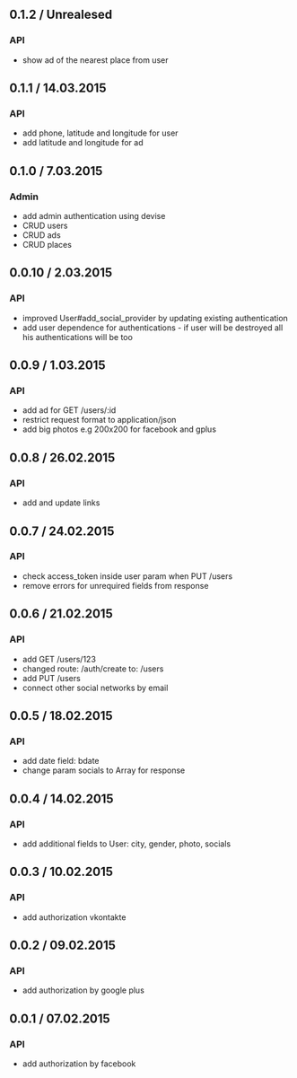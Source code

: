 ## 0.1.2 / Unrealesed
### API
- show ad of the nearest place from user

## 0.1.1 / 14.03.2015
### API
- add phone, latitude and longitude for user
- add latitude and longitude for ad

## 0.1.0 / 7.03.2015
### Admin
- add admin authentication using devise
- CRUD users
- CRUD ads
- CRUD places

## 0.0.10 / 2.03.2015
### API
- improved User#add_social_provider by updating existing authentication
- add user dependence for authentications - if user will be destroyed all his authentications will be too

## 0.0.9 / 1.03.2015
### API
- add ad for GET /users/:id
- restrict request format to application/json
- add big photos e.g 200x200 for facebook and gplus

## 0.0.8 / 26.02.2015
### API
- add and update links

## 0.0.7 / 24.02.2015
### API
- check access_token inside user param when PUT /users
- remove errors for unrequired fields from response

## 0.0.6 / 21.02.2015
### API
- add GET /users/123
- changed route: /auth/create to: /users
- add PUT /users
- connect other social networks by email

## 0.0.5 / 18.02.2015
### API
- add date field: bdate
- change param socials to Array for response

## 0.0.4 / 14.02.2015
### API
- add additional fields to User: city, gender, photo, socials

## 0.0.3 / 10.02.2015
### API
- add authorization vkontakte

## 0.0.2 / 09.02.2015
### API
- add authorization by google plus

## 0.0.1 / 07.02.2015
### API
- add authorization by facebook